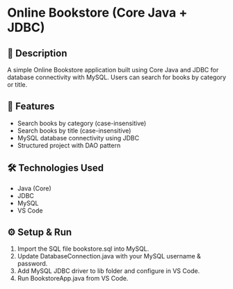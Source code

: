 # Online Bookstore (Core Java + JDBC)

## 📌 Description
A simple Online Bookstore application built using Core Java and JDBC for database connectivity with MySQL.
Users can search for books by category or title.

## 🚀 Features
- Search books by category (case-insensitive)
- Search books by title (case-insensitive)
- MySQL database connectivity using JDBC
- Structured project with DAO pattern

## 🛠 Technologies Used
- Java (Core)
- JDBC
- MySQL
- VS Code

## ⚙ Setup & Run
1. Import the SQL file bookstore.sql into MySQL.
2. Update DatabaseConnection.java with your MySQL username & password.
3. Add MySQL JDBC driver to lib folder and configure in VS Code.
4. Run BookstoreApp.java from VS Code.

